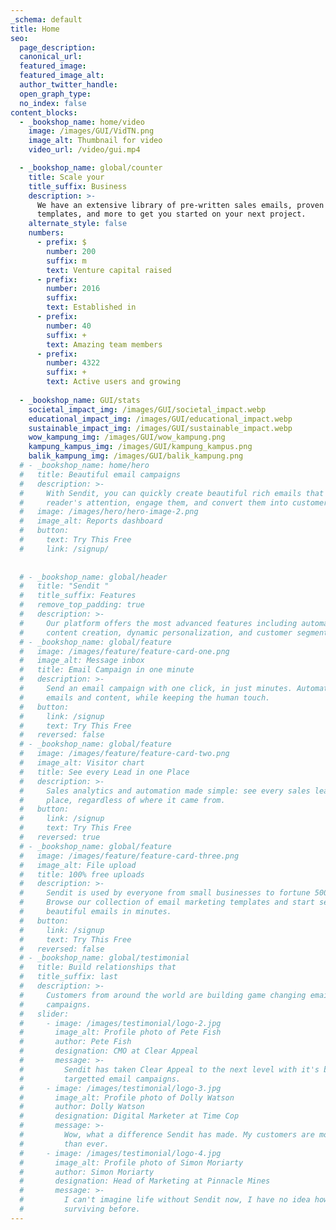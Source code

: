 ```yaml
---
_schema: default
title: Home
seo:
  page_description:
  canonical_url:
  featured_image:
  featured_image_alt:
  author_twitter_handle:
  open_graph_type:
  no_index: false
content_blocks:
  - _bookshop_name: home/video
    image: /images/GUI/VidTN.png
    image_alt: Thumbnail for video
    video_url: /video/gui.mp4

  - _bookshop_name: global/counter
    title: Scale your
    title_suffix: Business
    description: >-
      We have an extensive library of pre-written sales emails, proven marketing
      templates, and more to get you started on your next project.
    alternate_style: false
    numbers:
      - prefix: $
        number: 200
        suffix: m
        text: Venture capital raised
      - prefix:
        number: 2016
        suffix:
        text: Established in
      - prefix:
        number: 40
        suffix: +
        text: Amazing team members
      - prefix:
        number: 4322
        suffix: +
        text: Active users and growing
        
  - _bookshop_name: GUI/stats
    societal_impact_img: /images/GUI/societal_impact.webp
    educational_impact_img: /images/GUI/educational_impact.webp
    sustainable_impact_img: /images/GUI/sustainable_impact.webp
    wow_kampung_img: /images/GUI/wow_kampung.png
    kampung_kampus_img: /images/GUI/kampung_kampus.png
    balik_kampung_img: /images/GUI/balik_kampung.png
  # - _bookshop_name: home/hero
  #   title: Beautiful email campaigns
  #   description: >-
  #     With Sendit, you can quickly create beautiful rich emails that capture a
  #     reader's attention, engage them, and convert them into customers.
  #   image: /images/hero/hero-image-2.png
  #   image_alt: Reports dashboard
  #   button:
  #     text: Try This Free
  #     link: /signup/
  
  
  # - _bookshop_name: global/header
  #   title: "Sendit "
  #   title_suffix: Features
  #   remove_top_padding: true
  #   description: >-
  #     Our platform offers the most advanced features including automated email
  #     content creation, dynamic personalization, and customer segmentation.
  # - _bookshop_name: global/feature
  #   image: /images/feature/feature-card-one.png
  #   image_alt: Message inbox
  #   title: Email Campaign in one minute
  #   description: >-
  #     Send an email campaign with one click, in just minutes. Automate your
  #     emails and content, while keeping the human touch.
  #   button:
  #     link: /signup
  #     text: Try This Free
  #   reversed: false
  # - _bookshop_name: global/feature
  #   image: /images/feature/feature-card-two.png
  #   image_alt: Visitor chart
  #   title: See every Lead in one Place
  #   description: >-
  #     Sales analytics and automation made simple: see every sales lead in one
  #     place, regardless of where it came from.
  #   button:
  #     link: /signup
  #     text: Try This Free
  #   reversed: true
  # - _bookshop_name: global/feature
  #   image: /images/feature/feature-card-three.png
  #   image_alt: File upload
  #   title: 100% free uploads
  #   description: >-
  #     Sendit is used by everyone from small businesses to fortune 500 companies.
  #     Browse our collection of email marketing templates and start sending
  #     beautiful emails in minutes.
  #   button:
  #     link: /signup
  #     text: Try This Free
  #   reversed: false
  # - _bookshop_name: global/testimonial
  #   title: Build relationships that
  #   title_suffix: last
  #   description: >-
  #     Customers from around the world are building game changing email marketing
  #     campaigns.
  #   slider:
  #     - image: /images/testimonial/logo-2.jpg
  #       image_alt: Profile photo of Pete Fish
  #       author: Pete Fish
  #       designation: CMO at Clear Appeal
  #       message: >-
  #         Sendit has taken Clear Appeal to the next level with it's beautiful
  #         targetted email campaigns.
  #     - image: /images/testimonial/logo-3.jpg
  #       image_alt: Profile photo of Dolly Watson
  #       author: Dolly Watson
  #       designation: Digital Marketer at Time Cop
  #       message: >-
  #         Wow, what a difference Sendit has made. My customers are more engaged
  #         than ever.
  #     - image: /images/testimonial/logo-4.jpg
  #       image_alt: Profile photo of Simon Moriarty
  #       author: Simon Moriarty
  #       designation: Head of Marketing at Pinnacle Mines
  #       message: >-
  #         I can't imagine life without Sendit now, I have no idea how we were
  #         surviving before.
---
```

